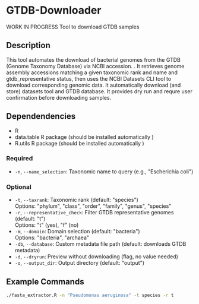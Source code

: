 # GTDB-Downloader
WORK IN PROGRESS Tool to download GTDB samples 
## Description
This tool automates the download of bacterial genomes from the GTDB (Genome Taxonomy Database) via NCBI accession. . It retrieves genome assembly accessions matching a given taxonomic rank and name and gtdb_representative status, then uses the NCBI Datasets CLI tool to download corresponding genomic data. It automatically download (and store) datasets tool and GTDB database. It provides dry run and requre user confirmation before downloading samples.
## Dependendencies 
- R
- data.table R package (should be installed automatically )
- R.utils R package (should be installed automatically )
### Required
- `-n`, `--name_selection`: Taxonomic name to query (e.g., "Escherichia coli")

### Optional
- `-t`, `--taxrank`: Taxonomic rank (default: "species")  
  Options: "phylum", "class", "order", "family", "genus", "species"
- `-r`, `--representative_check`: Filter GTDB representative genomes (default: "t")  
  Options: "t" (yes), "f" (no)
- `-m`, `--domain`: Domain selection (default: "bacteria")  
  Options: "bacteria", "archaea"
- `-db`, `--database`: Custom metadata file path (default: downloads GTDB metadata)
- `-d`, `--dryrun`: Preview without downloading (flag, no value needed)
- `-o`, `--output_dir`: Output directory (default: "output")

## Example Commands
```bash
./fasta_extractor.R -n "Pseudomonas aeruginosa" -t species -r t
```
